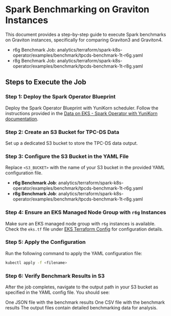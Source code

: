# Spark Benchmarking on Graviton Instances

This document provides a step-by-step guide to execute Spark benchmarks on Graviton instances, specifically for comparing Graviton3 and Graviton4.

 - r6g Benchmark Job: analytics/terraform/spark-k8s-operator/examples/benchmark/tpcds-benchmark-1t-r6g.yaml
 - r8g Benchmark Job: analytics/terraform/spark-k8s-operator/examples/benchmark/tpcds-benchmark-1t-r8g.yaml

## Steps to Execute the Job

### Step 1: Deploy the Spark Operator Blueprint
Deploy the Spark Operator Blueprint with YuniKorn scheduler. Follow the instructions provided in the [Data on EKS - Spark Operator with YuniKorn documentation](https://awslabs.github.io/data-on-eks/docs/blueprints/data-analytics/spark-operator-yunikorn).

### Step 2: Create an S3 Bucket for TPC-DS Data
Set up a dedicated S3 bucket to store the TPC-DS data output.

### Step 3: Configure the S3 Bucket in the YAML File
Replace `<S3_BUCKET>` with the name of your S3 bucket in the provided YAML configuration file.

 - **r6g Benchmark Job**: analytics/terraform/spark-k8s-operator/examples/benchmark/tpcds-benchmark-1t-r6g.yaml
 - **r8g Benchmark Job**: analytics/terraform/spark-k8s-operator/examples/benchmark/tpcds-benchmark-1t-r8g.yaml

### Step 4: Ensure an EKS Managed Node Group with `r6g` Instances
Make sure an EKS managed node group with `r6g` instances is available. Check the `eks.tf` file under [EKS Terraform Config](https://github.com/awslabs/data-on-eks/blob/main/analytics/terraform/spark-k8s-operator/eks.tf) for configuration details.

### Step 5: Apply the Configuration
Run the following command to apply the YAML configuration file:

```bash
kubectl apply -f <filename>
```

### Step 6: Verify Benchmark Results in S3
After the job completes, navigate to the output path in your S3 bucket as specified in the YAML config file. You should see:

One JSON file with the benchmark results
One CSV file with the benchmark results
The output files contain detailed benchmarking data for analysis.